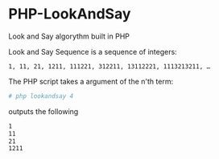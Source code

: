 # PHP-LookAndSay
Look and Say algorythm built in PHP

Look and Say Sequence is a sequence of integers:
```
1, 11, 21, 1211, 111221, 312211, 13112221, 1113213211, …
```

The PHP script takes a argument of the n'th term:
```bash
# php lookandsay 4
```
outputs the following
```bash
1
11
21
1211
```